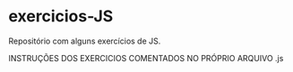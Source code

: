 # exercicios-JS
Repositório com alguns exercícios de JS.

INSTRUÇÕES DOS EXERCICIOS COMENTADOS NO PRÓPRIO ARQUIVO .js
